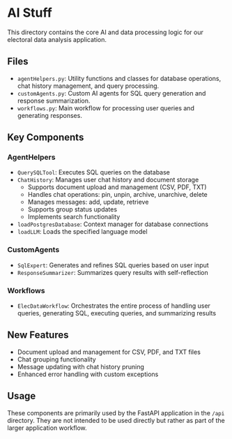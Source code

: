 # AI Stuff

This directory contains the core AI and data processing logic for our electoral data analysis application.

## Files

- `agentHelpers.py`: Utility functions and classes for database operations, chat history management, and query processing.
- `customAgents.py`: Custom AI agents for SQL query generation and response summarization.
- `workflows.py`: Main workflow for processing user queries and generating responses.

## Key Components

### AgentHelpers

- `QuerySQLTool`: Executes SQL queries on the database
- `ChatHistory`: Manages user chat history and document storage
  - Supports document upload and management (CSV, PDF, TXT)
  - Handles chat operations: pin, unpin, archive, unarchive, delete
  - Manages messages: add, update, retrieve
  - Supports group status updates
  - Implements search functionality
- `loadPostgresDatabase`: Context manager for database connections
- `loadLLM`: Loads the specified language model

### CustomAgents

- `SqlExpert`: Generates and refines SQL queries based on user input
- `ResponseSummarizer`: Summarizes query results with self-reflection

### Workflows

- `ElecDataWorkflow`: Orchestrates the entire process of handling user queries, generating SQL, executing queries, and summarizing results

## New Features

- Document upload and management for CSV, PDF, and TXT files
- Chat grouping functionality
- Message updating with chat history pruning
- Enhanced error handling with custom exceptions

## Usage

These components are primarily used by the FastAPI application in the `/api` directory. They are not intended to be used directly but rather as part of the larger application workflow.
